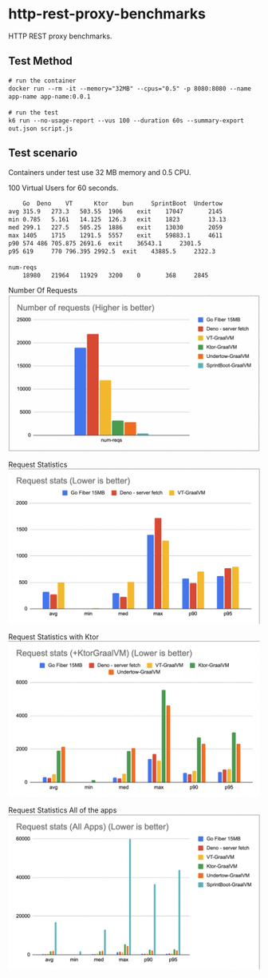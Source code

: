 # http-rest-proxy-benchmarks

HTTP REST proxy benchmarks.

## Test Method

```
# run the container
docker run --rm -it --memory="32MB" --cpus="0.5" -p 8080:8080 --name app-name app-name:0.0.1

# run the test
k6 run --no-usage-report --vus 100 --duration 60s --summary-export out.json script.js
```



## Test scenario

Containers under test use 32 MB memory and 0.5 CPU.

100 Virtual Users for 60 seconds.

```
	Go	Deno	VT      Ktor	bun     SprintBoot  Undertow
avg	315.9	273.3	503.55	1906	exit	17047	    2145
min	0.785	5.161	14.125	126.3	exit	1823	    13.13
med	299.1	227.5	505.25	1886	exit	13030	    2059
max	1405	1715	1291.5	5557	exit	59883.1	    4611
p90	574	486	705.875	2691.6	exit	36543.1	    2301.5
p95	619 	770	796.395	2992.5	exit	43885.5	    2322.3

num-reqs
	18980	21964	11929	3200	0       368	    2845
```

Number Of Requests
![Number Of Requests](files/bench-01.png)


Request Statistics
![Request Statistics](files/bench-02.png)


Request Statistics with Ktor
![Request Statistics](files/bench-03.png)

Request Statistics All of the apps
![Request Statistics](files/bench-04.png)

